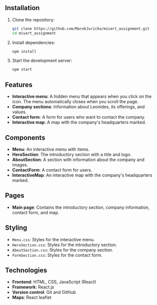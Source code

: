 ## Installation

1.  Clone the repository:

    ```bash
    git clone https://github.com/MarekJuricko/mivart_assignment.git
    cd mivart_assignment
    ```

2.  Install dependencies:

    ```bash
    npm install
    ```

3.  Start the development server:

    ```bash
    npm start
    ```
## Features

* **Interactive menu**: A hidden menu that appears when you click on the icon. The menu automatically closes when you scroll the page.
* **Company sections**: Information about Leonides, its offerings, and values.
* **Contact form**: A form for users who want to contact the company.
* **Interactive map**: A map with the company's headquarters marked.

## Components

* **Menu**: An interactive menu with items.
* **HeroSection**: The introductory section with a title and logo.
* **AboutSection**: A section with information about the company and images.
* **ContactForm**: A contact form for users.
* **InteractiveMap**: An interactive map with the company's headquarters marked.

## Pages

* **Main page**: Contains the introductory section, company information, contact form, and map.

## Styling

* `Menu.css`: Styles for the interactive menu.
* `HeroSection.css`: Styles for the introductory section.
* `AboutSection.css`: Styles for the company section.
* `FormSection.css`: Styles for the contact form.

## Technologies

* **Frontend**: HTML, CSS, JavaScript (React)
* **Framework**: React.js
* **Version control**: Git and GitHub
* **Maps**: React leaflet
